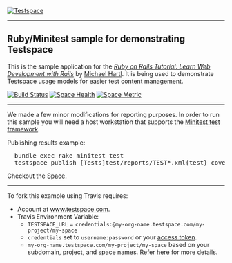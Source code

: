 [![Testspace](http://www.testspace.com/public/img/testspace_logo.png)](http://www.testspace.com)
***

## Ruby/Minitest sample for demonstrating Testspace 

This is the sample application for the [*Ruby on Rails Tutorial: Learn Web Development with Rails*](http://www.railstutorial.org/) by [Michael Hartl](http://www.michaelhartl.com/). It is being used to demonstrate Testspace usage models for easier test content management. 

[![Build Status](https://travis-ci.org/testspace-samples/ruby.minitest.svg?branch=master)](https://travis-ci.org/testspace-samples/ruby.minitest)
[![Space Health](https://samples.testspace.com/projects/85/spaces/288/badge)](https://samples.testspace.com/projects/85/spaces/288 "Test Cases")
[![Space Metric](https://samples.testspace.com/projects/85/spaces/288/metrics/183/badge)](https://samples.testspace.com/projects/85/spaces/288/metrics#metric-183 "Line/Statement Coverage")

***

We made a few minor modifications for reporting purposes. In order to run this sample you will need a host workstation that supports the [Minitest test framework](http://docs.seattlerb.org/minitest/). 

Publishing results example: 

<pre>
  bundle exec rake minitest test
  testspace publish [Tests]test/reports/TEST*.xml{test} coverage/coverage.xml
</pre> 

Checkout the [Space](https://samples.testspace.com/projects/ruby/spaces/minitest). 

***

To fork this example using Travis requires:
  - Account at www.testspace.com.
  - Travis Environment Variable: 
    - `TESTSPACE_URL` = `credentials:@my-org-name.testspace.com/my-project/my-space`
    - `credentials` set to `username:password` or your [access token](http://help.testspace.com/using-your-organization:user-settings).
    - `my-org-name.testspace.com/my-project/my-space` based on your subdomain, project, and space names. Refer [here](http://help.testspace.com/reference:runner-reference#login-credentials) for more details. 
    